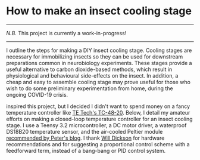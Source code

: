 # How to make an insect cooling stage

---

_N.B._ This project is currently a work-in-progress!

---

I outline the steps for making a DIY insect cooling stage. Cooling stages are necessary for immobilizing insects so they can be used for downstream preparations common in neurobiology experiments. These stages provide a useful alternative to carbon dioxide-based methods, which result in physiological and behavioural side-effects on the insect. In addition, a cheap and easy to assemble cooling stage may prove useful for those who wish to do some preliminary experimentation from home, during the ongoing COVID-19 crisis. 

 inspired this project, but I decided I didn't want to spend money on a fancy temperature controller like [TE Tech's TC-48-20](https://tetech.com/product/tc-48-20/). Below, I detail my amateur efforts on making a closed-loop temperature controller for an insect cooling stage. I use a Teensy 3.2 microcontroller, a DC motor driver, a waterproof DS18B20 temperature sensor, and the air-cooled Peltier module [recommended by Peter's blog](https://ptweir.github.io/flyBridge/). I thank [Will Dickson](https://github.com/willdickson) for hardware recommendations and for suggesting a proportional control scheme with a feedforward term, instead of a bang-bang or PID control system. 

 



